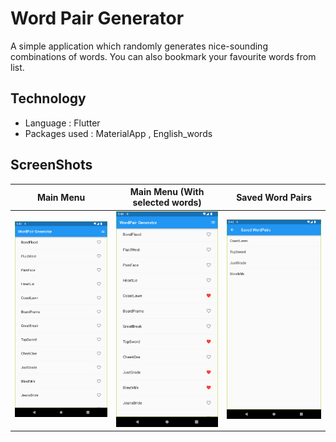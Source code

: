 # Word Pair Generator

A simple application which randomly generates nice-sounding combinations of words. You can also bookmark your favourite words from list.  

## Technology 

- Language : Flutter
- Packages used : MaterialApp , English_words

## ScreenShots

Main Menu            |  Main Menu (With selected words) | Saved Word Pairs |
|:-------------------------:|:-------------------------:|:-------------------------:|
![screenshot_1](ScreenShots/1.png)  |  ![screenshot_2](ScreenShots/2.png) | ![screenshot_3](ScreenShots/3.png) |
